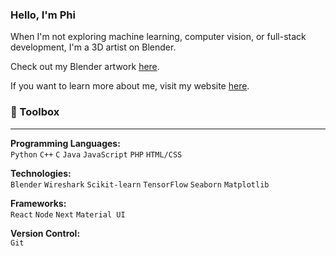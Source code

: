### Hello, I'm Phi

When I'm not exploring machine learning, computer vision, or full-stack development, I'm a 3D artist on Blender.

Check out my Blender artwork [here](https://sites.google.com/view/phinguyen/main-page).

If you want to learn more about me, visit my website [here](https://phinguyen.live/).

### :toolbox: Toolbox

___

**Programming Languages:**  
`Python` `C++` `C` `Java` `JavaScript` `PHP` `HTML/CSS`

**Technologies:**  
`Blender` `Wireshark` `Scikit-learn` `TensorFlow` `Seaborn` `Matplotlib`

**Frameworks:**  
`React` `Node` `Next` `Material UI`

**Version Control:**  
`Git`
